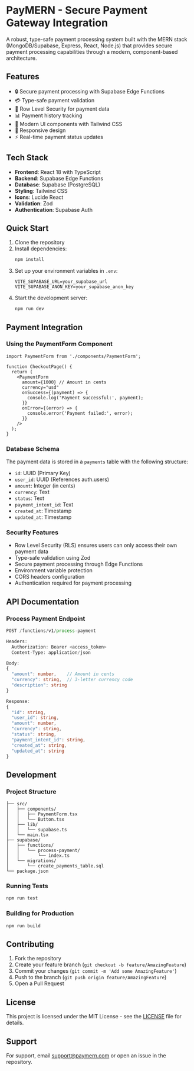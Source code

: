 # PayMERN - Secure Payment Gateway Integration

A robust, type-safe payment processing system built with the MERN stack (MongoDB/Supabase, Express, React, Node.js) that provides secure payment processing capabilities through a modern, component-based architecture.

## Features

- 🔒 Secure payment processing with Supabase Edge Functions
- 💳 Type-safe payment validation
- 🔐 Row Level Security for payment data
- 📊 Payment history tracking
- 🎨 Modern UI components with Tailwind CSS
- 📱 Responsive design
- ⚡ Real-time payment status updates

## Tech Stack

- **Frontend**: React 18 with TypeScript
- **Backend**: Supabase Edge Functions
- **Database**: Supabase (PostgreSQL)
- **Styling**: Tailwind CSS
- **Icons**: Lucide React
- **Validation**: Zod
- **Authentication**: Supabase Auth

## Quick Start

1. Clone the repository
2. Install dependencies:
   ```bash
   npm install
   ```
3. Set up your environment variables in `.env`:
   ```env
   VITE_SUPABASE_URL=your_supabase_url
   VITE_SUPABASE_ANON_KEY=your_supabase_anon_key
   ```
4. Start the development server:
   ```bash
   npm run dev
   ```

## Payment Integration

### Using the PaymentForm Component

```tsx
import PaymentForm from './components/PaymentForm';

function CheckoutPage() {
  return (
    <PaymentForm
      amount={1000} // Amount in cents
      currency="usd"
      onSuccess={(payment) => {
        console.log('Payment successful:', payment);
      }}
      onError={(error) => {
        console.error('Payment failed:', error);
      }}
    />
  );
}
```

### Database Schema

The payment data is stored in a `payments` table with the following structure:

- `id`: UUID (Primary Key)
- `user_id`: UUID (References auth.users)
- `amount`: Integer (in cents)
- `currency`: Text
- `status`: Text
- `payment_intent_id`: Text
- `created_at`: Timestamp
- `updated_at`: Timestamp

### Security Features

- Row Level Security (RLS) ensures users can only access their own payment data
- Type-safe validation using Zod
- Secure payment processing through Edge Functions
- Environment variable protection
- CORS headers configuration
- Authentication required for payment processing

## API Documentation

### Process Payment Endpoint

```typescript
POST /functions/v1/process-payment

Headers:
  Authorization: Bearer <access_token>
  Content-Type: application/json

Body:
{
  "amount": number,    // Amount in cents
  "currency": string,  // 3-letter currency code
  "description": string
}

Response:
{
  "id": string,
  "user_id": string,
  "amount": number,
  "currency": string,
  "status": string,
  "payment_intent_id": string,
  "created_at": string,
  "updated_at": string
}
```

## Development

### Project Structure

```
├── src/
│   ├── components/
│   │   ├── PaymentForm.tsx
│   │   └── Button.tsx
│   ├── lib/
│   │   └── supabase.ts
│   └── main.tsx
├── supabase/
│   ├── functions/
│   │   └── process-payment/
│   │       └── index.ts
│   └── migrations/
│       └── create_payments_table.sql
└── package.json
```

### Running Tests

```bash
npm run test
```

### Building for Production

```bash
npm run build
```

## Contributing

1. Fork the repository
2. Create your feature branch (`git checkout -b feature/AmazingFeature`)
3. Commit your changes (`git commit -m 'Add some AmazingFeature'`)
4. Push to the branch (`git push origin feature/AmazingFeature`)
5. Open a Pull Request

## License

This project is licensed under the MIT License - see the [LICENSE](LICENSE) file for details.

## Support

For support, email support@paymern.com or open an issue in the repository.

